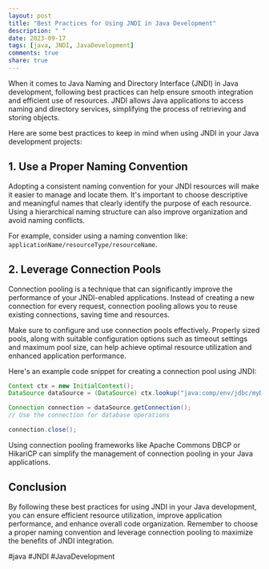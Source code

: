 ```yaml
---
layout: post
title: "Best Practices for Using JNDI in Java Development"
description: " "
date: 2023-09-17
tags: [java, JNDI, JavaDevelopment]
comments: true
share: true
---
```


When it comes to Java Naming and Directory Interface (JNDI) in Java development, following best practices can help ensure smooth integration and efficient use of resources. JNDI allows Java applications to access naming and directory services, simplifying the process of retrieving and storing objects.

Here are some best practices to keep in mind when using JNDI in your Java development projects:

## 1. Use a Proper Naming Convention

Adopting a consistent naming convention for your JNDI resources will make it easier to manage and locate them. It's important to choose descriptive and meaningful names that clearly identify the purpose of each resource. Using a hierarchical naming structure can also improve organization and avoid naming conflicts.

For example, consider using a naming convention like: `applicationName/resourceType/resourceName`.

## 2. Leverage Connection Pools

Connection pooling is a technique that can significantly improve the performance of your JNDI-enabled applications. Instead of creating a new connection for every request, connection pooling allows you to reuse existing connections, saving time and resources.

Make sure to configure and use connection pools effectively. Properly sized pools, along with suitable configuration options such as timeout settings and maximum pool size, can help achieve optimal resource utilization and enhanced application performance.

Here's an example code snippet for creating a connection pool using JNDI:

```java
Context ctx = new InitialContext();
DataSource dataSource = (DataSource) ctx.lookup("java:comp/env/jdbc/myDataSource");

Connection connection = dataSource.getConnection();
// Use the connection for database operations

connection.close();
```

Using connection pooling frameworks like Apache Commons DBCP or HikariCP can simplify the management of connection pooling in your Java applications.

## Conclusion

By following these best practices for using JNDI in your Java development, you can ensure efficient resource utilization, improve application performance, and enhance overall code organization. Remember to choose a proper naming convention and leverage connection pooling to maximize the benefits of JNDI integration.

#java #JNDI #JavaDevelopment